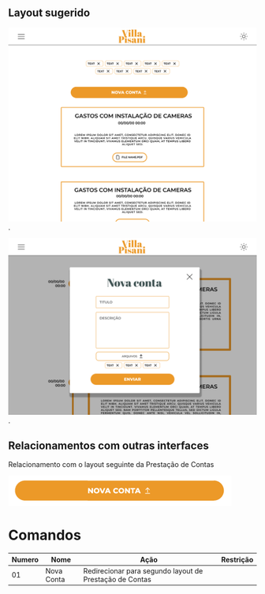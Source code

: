 ## Layout sugerido
<!-- Image -->

![Layout da Prestação de Contas](../images/Prestaçãodecontas.png).

![Layout 2 da Prestação de Contas](../images/Prestaçãodecontas(2).png).

## Relacionamentos com outras interfaces
<!-- Image dos redirecionamento -->

Relacionamento com o layout seguinte da Prestação de Contas

![Layout do Home](../images/botãoprestação.png)<br/>


# Comandos
| Numero  | Nome               | Ação                                    | Restrição        |
|---------|--------------------|-----------------------------------------|------------------|
|   01    |     Nova Conta     |  Redirecionar para segundo layout de Prestação de Contas   |                  |  
